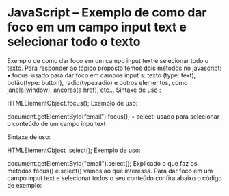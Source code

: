# JavaScript – Exemplo de como dar foco em um campo input text e selecionar todo o texto

Exemplo de como dar foco em um campo input text e selecionar todo o texto.
Para responder ao tópico proposto temos dois métodos no javascript:
• focus: usado para dar foco em campos input´s: texto (type: text), botão(type: button), radio(type:radio) e outros elementos, como janela(window), ancoras(a href), etc…
Sintaxe de uso :


HTMLElementObject.focus();
Exemplo de uso:


document.getElementById(“email”).focus();
• select: usado para selecionar o conteúdo de um campo inpu text

Sintaxe de uso:


HTMLElementObject .select();
Exemplo de uso:


document.getElementById("email").select();
Explicado o que faz os métodos focus() e select() vamos ao que interessa. Para dar foco em um campo input text e selecionar todos o seu conteúdo confira abaixo o código de exemplo:
